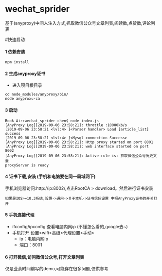 # wechat_sprider
基于(anyproxy)中间人注入方式,抓取微信公众号文章列表,阅读数,点赞数,评论列表

#快速启动
#### 1 依赖安装
```
npm install
```
#### 2 生成anyproxy证书
- 进入项目根目录
```
cd node_modules/anyproxy/bin/
node anyproxu-ca
```
#### 3 启动
```
Book-Air:wechat_sprider chen$ node index.js 
[AnyProxy Log][2019-09-06 23:58:21]: throttle :10000kb/s
[2019-09-06 23:58:21 <lvl:4> ]<Parser handler> Load [article_list] success
[2019-09-06 23:58:21 <lvl:4> ]<Mysql connection Success>
[AnyProxy Log][2019-09-06 23:58:21]: Http proxy started on port 8001
[AnyProxy Log][2019-09-06 23:58:21]: web interface started on port 8002
[AnyProxy Log][2019-09-06 23:58:21]: Active rule is: 抓取微信公众号历史文章
proxyServer is ready
```
#### 4 证书下载,安装  **(手机和电脑要在同一局域网下)**

手机浏览器访问:http://ip:8002/,点击RootCA > download。然后进行证书安装

`如果是IOS>=10.3系统,设置->通用->关于本机->证书信任设置 中把AnyProxy证书的开关打开`

#### 5 手机连接代理
- ifconfig/ipconfig 查看电脑内网ip (不懂怎么看的,google去~)
- 手机打开 设置>wifi>高级>代理设置>手动>
  - ip：电脑内网ip
  - 端口：8001

#### 6 打开微信,访问微信公众号,打开文章列表

仅是业余时间编写的demo,可能存在很多问题,仅供参考
